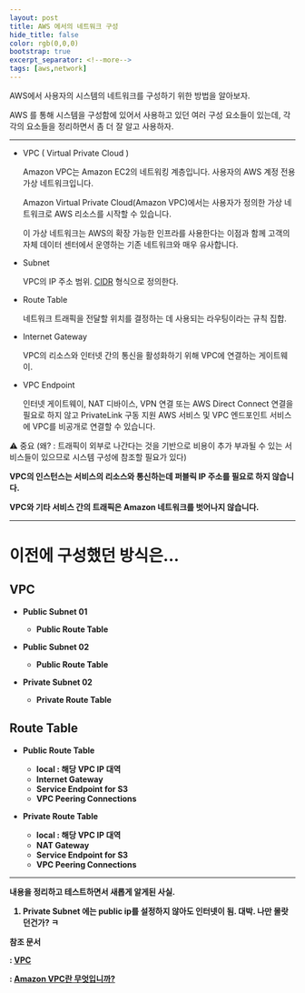 ```yaml
---
layout: post
title: AWS 에서의 네트워크 구성
hide_title: false
color: rgb(0,0,0)
bootstrap: true
excerpt_separator: <!--more-->
tags: [aws,network]
---
```


AWS에서 사용자의 시스템의 네트워크를 구성하기 위한 방법을 알아보자.

<!--more-->

AWS 를 통해 시스템을 구성함에 있어서 사용하고 있던 여러 구성 요소들이 있는데, 각각의 요소들을 정리하면서 좀 더 잘 알고 사용하자.
 
<hr/>
 
* VPC ( Virtual Private Cloud )

  Amazon VPC는 Amazon EC2의 네트워킹 계층입니다. 사용자의 AWS 계정 전용 가상 네트워크입니다.

  Amazon Virtual Private Cloud(Amazon VPC)에서는 사용자가 정의한 가상 네트워크로 AWS 리소스를 시작할 수 있습니다. 

  이 가상 네트워크는 AWS의 확장 가능한 인프라를 사용한다는 이점과 함께 고객의 자체 데이터 센터에서 운영하는 기존 네트워크와 매우 유사합니다.


* Subnet

  VPC의 IP 주소 범위. [CIDR](https://en.wikipedia.org/wiki/Classless_Inter-Domain_Routing) 형식으로 정의한다.


* Route Table

  네트워크 트래픽을 전달할 위치를 결정하는 데 사용되는 라우팅이라는 규칙 집합.


* Internet Gateway

  VPC의 리소스와 인터넷 간의 통신을 활성화하기 위해 VPC에 연결하는 게이트웨이.


* VPC Endpoint

  인터넷 게이트웨이, NAT 디바이스, VPN 연결 또는 AWS Direct Connect 연결을 필요로 하지 않고 PrivateLink 구동 지원 AWS 서비스 및 VPC 엔드포인트 서비스에 VPC를 비공개로 연결할 수 있습니다. 

⚠️ 중요 (왜? : 트래픽이 외부로 나간다는 것을 기반으로 비용이 추가 부과될 수 있는 서비스들이 있으므로 시스템 구성에 참조할 필요가 있다)
  
  <b> VPC의 인스턴스는 서비스의 리소스와 통신하는데 퍼블릭 IP 주소를 필요로 하지 않습니다.</b><p/>
  
  <b> VPC와 기타 서비스 간의 트래픽은 <b>Amazon 네트워크를 벗어나지 않습니다.</b>


<hr/>

<H1>이전에 구성했던 방식은...</H1>

<H2>VPC</H2>

 - Public Subnet 01
   + Public Route Table
   
 - Public Subnet 02
   + Public Route Table
   
 - Private Subnet 02
   + Private Route Table

<H2>Route Table</H2>

 - Public Route Table
   + local : 해당 VPC IP 대역 
   + Internet Gateway
   + Service Endpoint for S3
   + VPC Peering Connections

 - Private Route Table
   + local : 해당 VPC IP 대역 
   + NAT Gateway
   + Service Endpoint for S3
   + VPC Peering Connections

<hr/>

내용을 정리하고 테스트하면서 새롭게 알게된 사실.

1. Private Subnet 에는 public ip를 설정하지 않아도 인터넷이 됨. 대박. 나만 몰랏던건가? ㅋ



참조 문서

 : [VPC](https://docs.aws.amazon.com/ko_kr/vpc/index.html)

 : [Amazon VPC란 무엇입니까?](https://docs.aws.amazon.com/ko_kr/vpc/latest/userguide/what-is-amazon-vpc.html)

